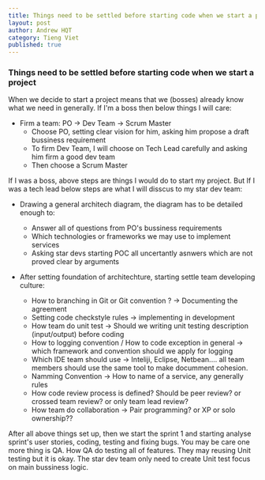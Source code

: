```yaml
---
title: Things need to be settled before starting code when we start a project
layout: post
author: Andrew HQT
category: Tieng Viet
published: true
---
```

### Things need to be settled before starting code when we start a project

When we decide to start a project means that we (bosses) already know what we need in generally. 
If I'm a boss then below things I will care:

- Firm a team: PO -> Dev Team -> Scrum Master
	- Choose PO, setting clear vision for him, asking him propose a draft bussiness requirement
	- To firm Dev Team, I will choose on Tech Lead carefully and asking him firm a good dev team
	- Then choose a Scrum Master

If I was a boss, above steps are things I would do to start my project. But If I was a tech lead below steps are what I will disscus to my star dev team:

- Drawing a general architech diagram, the diagram has to be detailed enough to:
	-  Answer all of questions from PO's bussiness requirements
	-  Which technologies or frameworks we may use to implement services
	-  Asking star devs starting POC all uncertantly asnwers which are not proved clear by arguments
	
- After setting foundation of architechture, starting settle team developing culture:

	- How to branching in Git or Git convention ? -> Documenting the agreement
	- Setting code checkstyle rules -> implementing in development 
	- How team do unit test -> Should we writing unit testing description (input/output) before coding
	- How to logging convention / How to code exception in general -> which framework and convention should we apply for logging
	- Which IDE team should use -> Inteliji, Eclipse, Netbean.... all team members should use the same tool to make documment cohesion. 
	- Namming Convention -> How to name of a service, any generally rules
	- How code review process is defined? Should be peer review? or crossed team review? or only team lead review?
	- How team do collaboration -> Pair programming? or XP or solo ownership??

After all above things set up, then we start the sprint 1 and starting analyse sprint's user stories, coding, testing and fixing bugs. You may be care one more thing is QA. How QA do testing all of features. They may reusing Unit testing but it is okay. The star dev team only need to create Unit test focus on main bussiness logic. 
